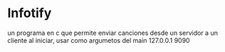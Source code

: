# Infotify
un programa en c que permite enviar canciones desde un servidor a un cliente
al iniciar, usar como argumetos del main 127.0.0.1 9090
